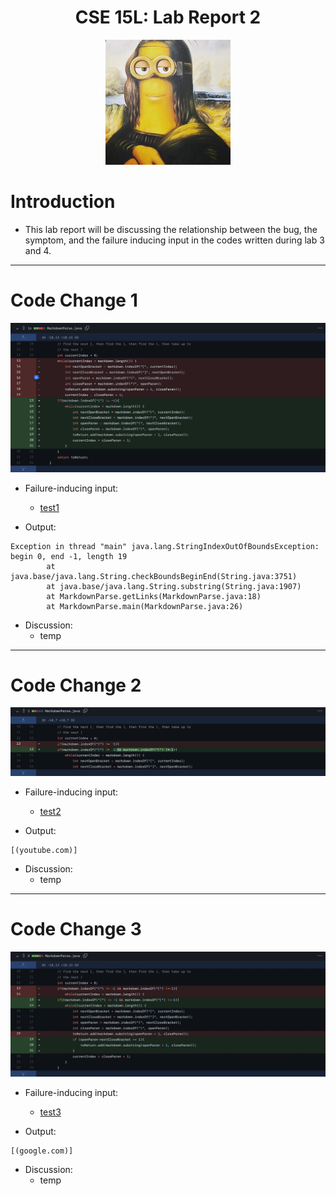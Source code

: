 <p align="center">
    <h1 align="center">CSE 15L: Lab Report 2</h1>
</p>

<p align="center">
  <img width="200" height="200" src= "lol.JPG">
</p>

# Introduction

* This lab report will be discussing the relationship between the bug, the symptom, and the failure inducing input in the codes written during lab 3 and 4. 

---

# Code Change 1

![image](sc1.png)

* Failure-inducing input:
    * [test1](https://github.com/Quanzat/markdown-parse/blob/main/test1.md)

* Output:

```
Exception in thread "main" java.lang.StringIndexOutOfBoundsException: begin 0, end -1, length 19
        at java.base/java.lang.String.checkBoundsBeginEnd(String.java:3751)
        at java.base/java.lang.String.substring(String.java:1907)
        at MarkdownParse.getLinks(MarkdownParse.java:18)
        at MarkdownParse.main(MarkdownParse.java:26)
```

* Discussion:
    * temp




---
# Code Change 2

![image](sc2.png)

* Failure-inducing input:
    * [test2](https://github.com/Quanzat/markdown-parse/blob/main/test2.md)

* Output:

```
[(youtube.com)]
```

* Discussion:
    * temp




---
# Code Change 3

![image](sc3.png)

* Failure-inducing input:
    * [test3](https://github.com/Quanzat/markdown-parse/blob/main/test3.md)

* Output:

```
[(google.com)]
```

* Discussion:
    * temp


